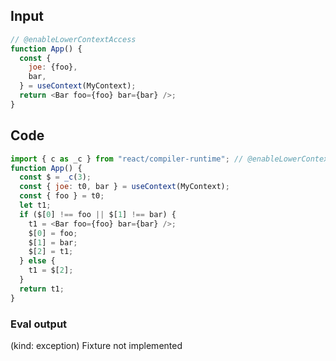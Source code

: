 
## Input

```javascript
// @enableLowerContextAccess
function App() {
  const {
    joe: {foo},
    bar,
  } = useContext(MyContext);
  return <Bar foo={foo} bar={bar} />;
}

```

## Code

```javascript
import { c as _c } from "react/compiler-runtime"; // @enableLowerContextAccess
function App() {
  const $ = _c(3);
  const { joe: t0, bar } = useContext(MyContext);
  const { foo } = t0;
  let t1;
  if ($[0] !== foo || $[1] !== bar) {
    t1 = <Bar foo={foo} bar={bar} />;
    $[0] = foo;
    $[1] = bar;
    $[2] = t1;
  } else {
    t1 = $[2];
  }
  return t1;
}

```
      
### Eval output
(kind: exception) Fixture not implemented